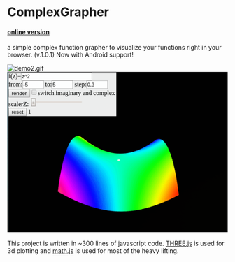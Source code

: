 # ComplexGrapher

#### [online version](http://htmlpreview.github.io/?https://github.com/Quoteme/complexGrapher/blob/master/index.html)

a simple complex function grapher to visualize your functions right in your browser. (v.1.0.1)
Now with Android support!

![demo2.gif](demo2.gif)
![demo.gif](demo.gif)

This project is written in ~300 lines of javascript code.
[THREE.js](https://threejs.org/) is used for 3d plotting and [math.js](http://mathjs.org) is used for most of the heavy lifting.
